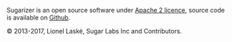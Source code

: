 
Sugarizer is an open source software under [Apache 2 licence](http://www.apache.org/licenses/LICENSE-2.0), source code is available on [Github](https://github.com/llaske/sugarizer).

© 2013-2017, Lionel Laské, Sugar Labs Inc and Contributors.

